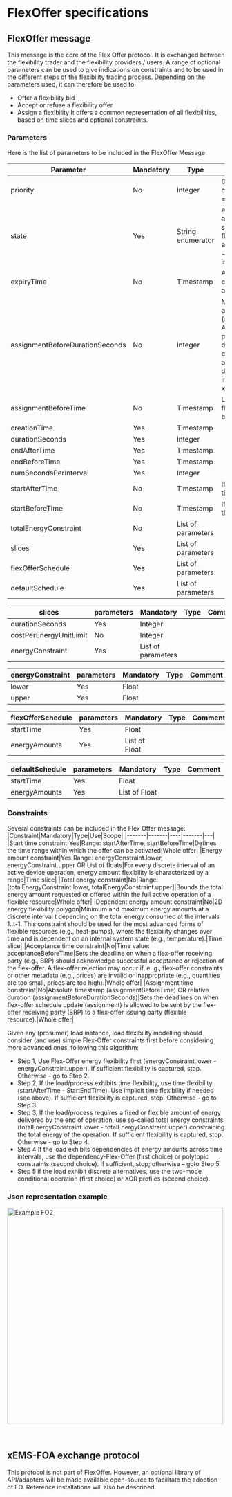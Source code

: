 # FlexOffer specifications


## FlexOffer message 

This message is the core of the Flex Offer protocol. It is exchanged between the flexibility trader and the flexibility providers / users. A range of optional parameters can be used to give indications on constraints and to be used in the different steps of the flexibility trading process.
Depending on the parameters used, it can therefore be used to 
-	Offer a flexibility bid
-	Accept or refuse a flexibility offer
-	Assign a flexibility
It offers a common representation of all flexibilities, based on time slices and optional constraints.

### Parameters
Here is the list of parameters to be included in the FlexOffer Message

|Parameter|Mandatory | Type | Comment|
|---------|--------- | ---- | -------|
|priority | No | Integer|0 = emergency, 1 = cheapest price, ...; default = 0|			
|state|Yes|String enumerator|enumerator: 0 = not available; 1 = online, system in operation, no flexibility provided; 2 = available for adaptation; 3 = waiting for execution; 4 = in adaptation| 
|expiryTime|No|Timestamp|After this time, the offer is considered as not valid anymore.|
|assignmentBeforeDurationSeconds|No|Integer|Minimum time between the assignment message (reception of REPLY Flex Agent to xEMS with parameter demandSchedule not empty) and start of adaptation (parameter demandSchedule.startTime in REPLY Flex Agent to xEMS).|
|assignmentBeforeTime|No|Timestamp|Last time when the flexibility activation can begin |
|creationTime|Yes|Timestamp||
|durationSeconds|Yes|Integer||
|endAfterTime|Yes|Timestamp||
|endBeforeTime|Yes|Timestamp|
|numSecondsPerInterval|Yes|Integer|
|startAfterTime|No|Timestamp|If not explicated: current time|
|startBeforeTime|No|Timestamp|If not explicated: current time|
|totalEnergyConstraint|No|List of parameters|
|slices|Yes|List of parameters|
|flexOfferSchedule|Yes|List of parameters|
|defaultSchedule|Yes|List of parameters|

|slices|parameters|Mandatory|Type|Comment|
|---------|---------| ----|-------|---|
|durationSeconds|Yes|Integer|
|costPerEnergyUnitLimit|No|Integer||
|energyConstraint|Yes|List of parameters||	

|energyConstraint|parameters|Mandatory|Type|Comment|
|---------|---------| ----|-------|---|
|lower|Yes|Float|	
|upper|Yes|Float|	

|flexOfferSchedule|parameters|Mandatory|Type|Comment|
|---------|---------| ----|-------|---|
|startTime|Yes|Float|
|energyAmounts|Yes|List of Float|

|defaultSchedule|parameters|Mandatory|Type|Comment|
|---------|---------| ----|-------|---|
|startTime|Yes|Float|
|energyAmounts|Yes|List of Float|

### Constraints
Several constraints can be included in the Flex Offer message: 
|Constraint|Mandatory|Type|Use|Scope|
|-------|-------|----|-------|---|
|Start time constraint|Yes|Range: startAfterTime, startBeforeTime|Defines the time range within which the offer can be activated|Whole offer|
|Energy amount constraint|Yes|Range: energyConstraint.lower, energyConstraint.upper OR List of floats|For every discrete interval of an active device operation, energy amount flexibility is characterized by a range|Time slice|
|Total energy constraint|No|Range: [totalEnergyConstraint.lower, totalEnergyConstraint.upper]|Bounds the total energy amount requested or offered within the full active operation of a flexible resource|Whole offer|
|Dependent energy amount constraint|No|2D energy flexibility polygon|Minimum and maximum energy amounts at a discrete interval t depending on the total energy consumed at the intervals 1..t-1. This constraint should be used for the most advanced forms of flexible resources (e.g., heat-pumps), where the flexibility changes over time and is dependent on an internal system state (e.g., temperature).|Time slice|
|Acceptance time constraint|No|Time value: acceptanceBeforeTime|Sets the deadline on when a flex-offer receiving party (e.g., BRP) should acknowledge successful acceptance or rejection of the flex-offer. A flex-offer rejection may occur if, e. g., flex-offer constraints or other metadata (e.g., prices) are invalid or inappropriate (e.g., quantities are too small, prices are too high).|Whole offer|
|Assignment time constraint|No|Absolute timestamp (assignmentBeforeTime) OR relative duration (assignmentBeforeDurationSeconds)|Sets the deadlines on when flex-offer schedule update (assignment) is allowed to be sent by the flex-offer receiving party (BRP) to a flex-offer issuing party (flexible resource).|Whole offer|

Given any (prosumer) load instance, load flexibility modelling should consider (and use) simple Flex-Offer constraints first before considering more advanced ones, following this algorithm:
-	Step 1, Use Flex-Offer energy flexibility first (energyConstraint.lower - energyConstraint.upper). If sufficient flexibility is captured, stop. Otherwise - go to Step 2.
-	Step 2, If the load/process exhibits time flexibility, use time flexibility (startAfterTime - StartEndTime). Use implicit time flexibility if needed (see above). If sufficient flexibility is captured, stop. Otherwise - go to Step 3.
-	Step 3, If the load/process requires a fixed or flexible amount of energy delivered by the end of operation, use so-called total energy constraints (totalEnergyConstraint.lower - totalEnergyConstraint.upper) constraining the total energy of the operation. If sufficient flexibility is captured, stop. Otherwise - go to Step 4.
-	Step 4 If the load exhibits dependencies of energy amounts across time intervals, use the dependency-Flex-Offer (first choice) or polytopic constraints (second choice). If sufficient, stop; otherwise – goto Step 5.
-	Step 5 if the load exhibit discrete alternatives, use the two-mode conditional operation (first choice) or XOR profiles (second choice).

### Json representation example  

<img width="500" alt="Example FO2" src="https://user-images.githubusercontent.com/48982460/177325083-38401b22-20ac-4074-bccb-6d585ba58fdf.png">



 
## xEMS-FOA exchange protocol

This protocol is not part of FlexOffer. However, an optional library of API/adapters will be made available open-source to facilitate the adoption of FO. Reference installations will also be described.

